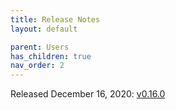 ```yaml
---
title: Release Notes
layout: default

parent: Users
has_children: true
nav_order: 2
---
```

Released December 16, 2020: [v0.16.0](/users/release-notes/v0160)
